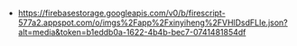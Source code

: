 - https://firebasestorage.googleapis.com/v0/b/firescript-577a2.appspot.com/o/imgs%2Fapp%2Fxinyiheng%2FVHlDsdFLIe.json?alt=media&token=b1eddb0a-1622-4b4b-bec7-0741481854df

